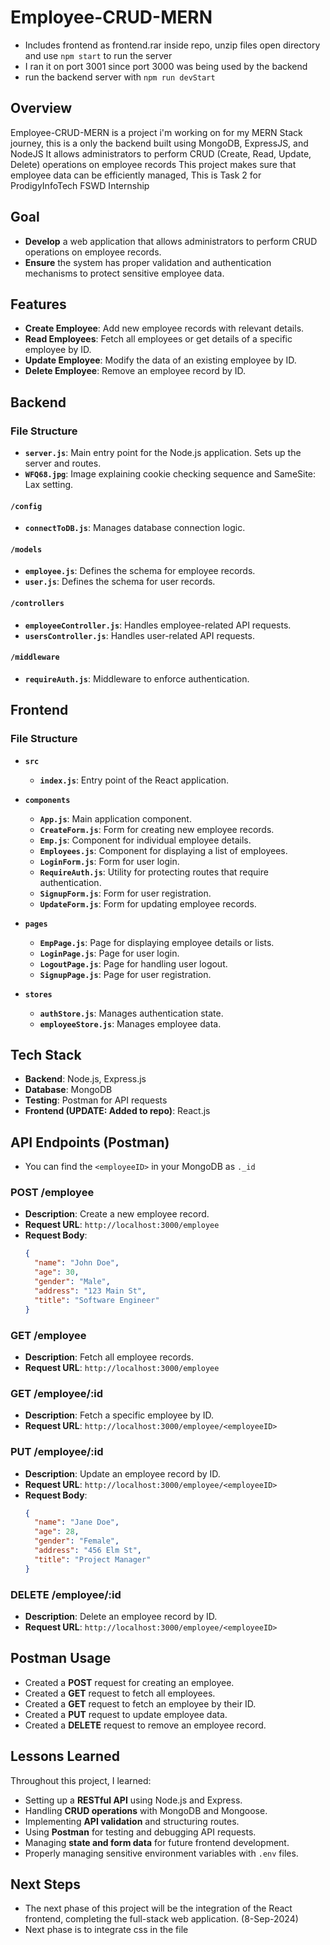 # Employee-CRUD-MERN

- Includes frontend as frontend.rar inside repo, unzip files open directory and use `npm start` to run the server
- I ran it on port 3001 since port 3000 was being used by the backend
- run the backend server with `npm run devStart`

## Overview

Employee-CRUD-MERN is a project i'm working on for my MERN Stack journey, this is a only the backend built using MongoDB, ExpressJS, and NodeJS
It allows administrators to perform CRUD (Create, Read, Update, Delete) operations on employee records
This project makes sure that employee data can be efficiently managed,
This is Task 2 for ProdigyInfoTech FSWD Internship
        
## Goal
- **Develop** a web application that allows administrators to perform CRUD operations on employee records. 
- **Ensure** the system has proper validation and authentication mechanisms to protect sensitive employee data.

## Features

- **Create Employee**: Add new employee records with relevant details.
- **Read Employees**: Fetch all employees or get details of a specific employee by ID.
- **Update Employee**: Modify the data of an existing employee by ID.
- **Delete Employee**: Remove an employee record by ID.

## Backend

### File Structure

- **`server.js`**: Main entry point for the Node.js application. Sets up the server and routes.
- **`WFQ68.jpg`**: Image explaining cookie checking sequence and SameSite: Lax setting.
  
#### `/config`
- **`connectToDB.js`**: Manages database connection logic.

#### `/models`
- **`employee.js`**: Defines the schema for employee records.
- **`user.js`**: Defines the schema for user records.

#### `/controllers`
- **`employeeController.js`**: Handles employee-related API requests.
- **`usersController.js`**: Handles user-related API requests.

#### `/middleware`
- **`requireAuth.js`**: Middleware to enforce authentication.

## Frontend

### File Structure

- **`src`**
  - **`index.js`**: Entry point of the React application.

- **`components`**
  - **`App.js`**: Main application component.
  - **`CreateForm.js`**: Form for creating new employee records.
  - **`Emp.js`**: Component for individual employee details.
  - **`Employees.js`**: Component for displaying a list of employees.
  - **`LoginForm.js`**: Form for user login.
  - **`RequireAuth.js`**: Utility for protecting routes that require authentication.
  - **`SignupForm.js`**: Form for user registration.
  - **`UpdateForm.js`**: Form for updating employee records.

- **`pages`**
  - **`EmpPage.js`**: Page for displaying employee details or lists.
  - **`LoginPage.js`**: Page for user login.
  - **`LogoutPage.js`**: Page for handling user logout.
  - **`SignupPage.js`**: Page for user registration.

- **`stores`**
  - **`authStore.js`**: Manages authentication state.
  - **`employeeStore.js`**: Manages employee data.


## Tech Stack

- **Backend**: Node.js, Express.js
- **Database**: MongoDB
- **Testing**: Postman for API requests
- **Frontend (UPDATE: Added to repo)**: React.js

## API Endpoints (Postman)
- You can find the `<employeeID>` in your MongoDB as `._id`
### POST /employee
- **Description**: Create a new employee record.
- **Request URL**: `http://localhost:3000/employee`
- **Request Body**:
    ```json
    {
      "name": "John Doe",
      "age": 30,
      "gender": "Male",
      "address": "123 Main St",
      "title": "Software Engineer"
    }
    ```

### GET /employee
- **Description**: Fetch all employee records.
- **Request URL**: `http://localhost:3000/employee`

### GET /employee/:id
- **Description**: Fetch a specific employee by ID.
- **Request URL**: `http://localhost:3000/employee/<employeeID>`

### PUT /employee/:id
- **Description**: Update an employee record by ID.
- **Request URL**: `http://localhost:3000/employee/<employeeID>`
- **Request Body**:
    ```json
    {
      "name": "Jane Doe",
      "age": 28,
      "gender": "Female",
      "address": "456 Elm St",
      "title": "Project Manager"
    }
    ```

### DELETE /employee/:id
- **Description**: Delete an employee record by ID.
- **Request URL**: `http://localhost:3000/employee/<employeeID>`

## Postman Usage

- Created a **POST** request for creating an employee.
- Created a **GET** request to fetch all employees.
- Created a **GET** request to fetch an employee by their ID.
- Created a **PUT** request to update employee data.
- Created a **DELETE** request to remove an employee record.

## Lessons Learned

Throughout this project, I learned:

- Setting up a **RESTful API** using Node.js and Express.
- Handling **CRUD operations** with MongoDB and Mongoose.
- Implementing **API validation** and structuring routes.
- Using **Postman** for testing and debugging API requests.
- Managing **state and form data** for future frontend development.
- Properly managing sensitive environment variables with `.env` files.

## Next Steps

- The next phase of this project will be the integration of the React frontend, completing the full-stack web application. (8-Sep-2024)
- Next phase is to integrate css in the file
